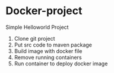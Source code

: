 # Docker-project

Simple Helloworld Project

1. Clone git project
2. Put src code to maven package
3. Build image with docker file
4. Remove running containers
5. Run container to deploy docker image
